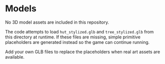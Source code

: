 # Models

No 3D model assets are included in this repository.

The code attempts to load `hut_stylized.glb` and `tree_stylized.glb` from this
directory at runtime. If these files are missing, simple primitive placeholders
are generated instead so the game can continue running.

Add your own GLB files to replace the placeholders when real art assets are
available.
